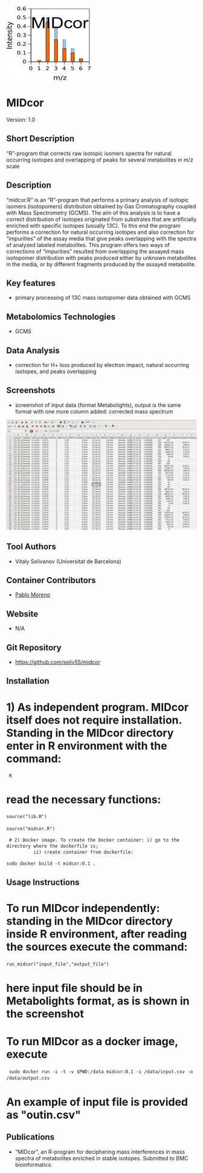 ![Logo](text4217.png)

# MIDcor
Version: 1.0
## Short Description

“R”-program that corrects raw isotopic isomers spectra for natural occurring isotopes and overlapping of peaks for several metabolites in m/z scale

## Description

“midcor.R” is an “R”-program that performs a primary analysis of isotopic isomers (isotopomers) distribution obtained by Gas Cromatography coupled with Mass Spectrometry (GCMS). The aim of this analysis is to have a correct distribution of isotopes originated from substrates that are artificially enriched with specific isotopes (usually 13C). To this end the program performs a correction for natural occurring isotopes and also correction for “impurities” of the assay media that give peaks overlapping with the spectra of analyzed labeled metabolites. This program offers two ways of corrections of “impurities” resulted from overlapping the assayed mass isotopomer distribution with peaks produced either by unknown metabolites in the media, or by different fragments produced by the assayed metabolite. 

## Key features

- primary processing of 13C mass isotopomer data obtained with GCMS

## Metabolomics Technologies

- GCMS

## Data Analysis

- correction for H+ loss produced by electron impact, natural occurring isotopes, and peaks overlapping

## Screenshots

- screenshot of input data (format Metabolights), output is the same format with one more column added: corrected mass spectrum

![screenshot](Screenshot.png)

## Tool Authors

- Vitaly Selivanov (Universitat de Barcelona)

## Container Contributors

- [Pablo Moreno](EBI)

## Website

- N/A

## Git Repository

- https://github.com/seliv55/midcor

## Installation

 # 1) As independent program. MIDcor itself does not require installation. Standing in the MIDcor directory enter in R environment with the command:
  
```  R ```
  
  # read the necessary functions:
  
```
source("lib.R")
  
source("midcor.R")
```
  
  
     # 2) Docker image. To create the Docker container: i) go to the directory where the dockerfile is;
              ii) create container from dockerfile:
``` 
sudo docker build -t midcor:0.1 .
```

## Usage Instructions

 # To run MIDcor independently: standing in the MIDcor directory inside R environment, after reading the sources execute the command:
 
  ``` run_midcor("input_file","output_file") ```
 
 # here input file should be in Metabolights format, as is shown in the screenshot
 
 # To run MIDcor as a docker image, execute
 
  ```  sudo docker run -i -t -v $PWD:/data midcor:0.1 -i /data/input.csv -o /data/output.csv ```

 # An example of input file is provided as "outin.csv"

## Publications
- “MIDcor”, an R-program for deciphering mass interferences in mass spectra of metabolites enriched in stable isotopes. Submitted to BMC bioinformatics.
